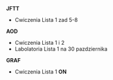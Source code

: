 **JFTT**
 - Cwiczenia Lista 1 zad 5-8

**AOD**
 - Cwiczenia Lista 1 i 2
 - Labolatoria Lista 1 na 30 pazdziernika

**GRAF**
 - Cwiczenia Lista 1
**ON**